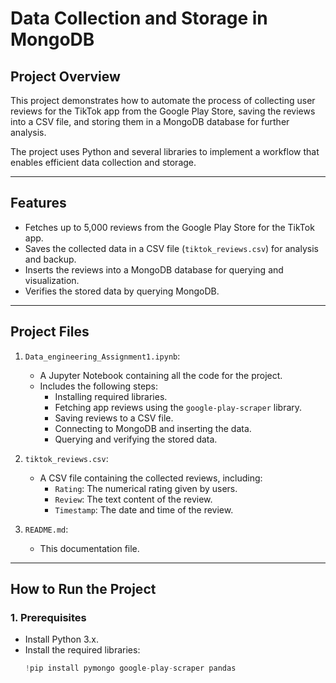 # Data Collection and Storage in MongoDB

## **Project Overview**
This project demonstrates how to automate the process of collecting user reviews for the TikTok app from the Google Play Store, saving the reviews into a CSV file, and storing them in a MongoDB database for further analysis. 

The project uses Python and several libraries to implement a workflow that enables efficient data collection and storage.

---

## **Features**
- Fetches up to 5,000 reviews from the Google Play Store for the TikTok app.
- Saves the collected data in a CSV file (`tiktok_reviews.csv`) for analysis and backup.
- Inserts the reviews into a MongoDB database for querying and visualization.
- Verifies the stored data by querying MongoDB.

---

## **Project Files**
1. `Data_engineering_Assignment1.ipynb`: 
   - A Jupyter Notebook containing all the code for the project.
   - Includes the following steps:
     - Installing required libraries.
     - Fetching app reviews using the `google-play-scraper` library.
     - Saving reviews to a CSV file.
     - Connecting to MongoDB and inserting the data.
     - Querying and verifying the stored data.

2. `tiktok_reviews.csv`: 
   - A CSV file containing the collected reviews, including:
     - `Rating`: The numerical rating given by users.
     - `Review`: The text content of the review.
     - `Timestamp`: The date and time of the review.

3. `README.md`: 
   - This documentation file.

---

## **How to Run the Project**

### **1. Prerequisites**
- Install Python 3.x.
- Install the required libraries:
  ```python
  !pip install pymongo google-play-scraper pandas


